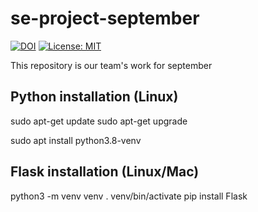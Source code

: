 # se-project-september
[![DOI](https://zenodo.org/badge/404911045.svg)](https://zenodo.org/badge/latestdoi/404911045)
[![License: MIT](https://img.shields.io/badge/License-MIT-yellow.svg)](https://opensource.org/licenses/MIT)



This repository is our team's work for september

## Python installation (Linux)

sudo apt-get update
sudo apt-get upgrade

sudo apt install python3.8-venv

## Flask installation (Linux/Mac)
python3 -m venv venv
. venv/bin/activate
pip install Flask
